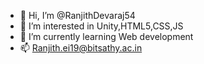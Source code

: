 - 👋 Hi, I’m @RanjithDevaraj54
- 👀 I’m interested in Unity,HTML5,CSS,JS
- 🌱 I’m currently learning Web development
- 📫 Ranjith.ei19@bitsathy.ac.in

